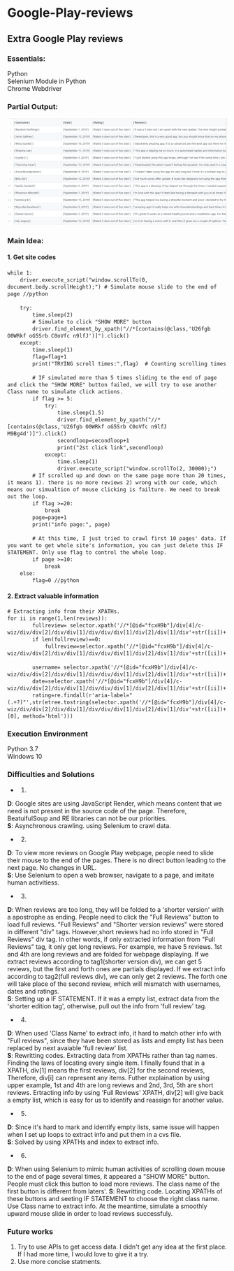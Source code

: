 # Google-Play-reviews
## Extra Google Play reviews

### Essentials: <br>
   Python <br>
   Selenium Module in Python <br>
   Chrome Webdriver <br>
    
### Partial Output:<br>
   ![](https://github.com/shgeng1216/google-play-reviews/blob/master/output.png)
   
   
### Main Idea: <br>
#### 1. Get site codes

```Pyhton 
while 1:
    driver.execute_script("window.scrollTo(0, document.body.scrollHeight);") # Simulate mouse slide to the end of page //python
    
    try:
        time.sleep(2)
        # Simulate to click "SHOW MORE" button 
        driver.find_element_by_xpath("//*[contains(@class,'U26fgb O0WRkf oG5Srb C0oVfc n9lfJ')]").click() 
    except:
        time.sleep(1)
        flag=flag+1
        print("TRYING scroll times:",flag)  # Counting scrolling times 
        
        # IF simulated more than 5 times sliding to the end of page and click the "SHOW MORE" button failed, we will try to use another Class name to simulate click actions.
        if flag >= 5:    
            try:
                time.sleep(1.5)
                driver.find_element_by_xpath("//*[contains(@class,'U26fgb O0WRkf oG5Srb C0oVfc n9lfJ M9Bg4d')]").click()
                secondloop=secondloop+1
                print("2st click link",secondloop)
            except:
                time.sleep(1)
                driver.execute_script("window.scrollTo(2, 30000);")
        # If scrolled up and down on the same page more than 20 times, it means 1). there is no more reviews 2) wrong with our code, which means our simualtion of mouse clicking is failture. We need to break out the loop.                    
        if flag >=20:  
            break
        page=page+1
        print("info page:", page)
        
        # At this time, I just tried to crawl first 10 pages' data. If you want to get whole site's information, you can just delete this IF STATEMENT. Only use flag to control the whole loop. 
        if page >=10:
            break
    else:
        flag=0 //python
```

#### 2. Extract valuable information 
```
# Extracting info from their XPATHs. 
for ii in range(1,len(reviews)):
        fullreview= selector.xpath('//*[@id="fcxH9b"]/div[4]/c-wiz/div/div[2]/div/div[1]/div/div/div[1]/div[2]/div[1]/div'+str([ii])+'/div/div[2]/div[2]/span[2]/text()')
        if len(fullreview)==0:
            fullreview=selector.xpath('//*[@id="fcxH9b"]/div[4]/c-wiz/div/div[2]/div/div[1]/div/div/div[1]/div[2]/div[1]/div'+str([ii])+'/div/div[2]/div[2]/span[1]/text()')

        username= selector.xpath('//*[@id="fcxH9b"]/div[4]/c-wiz/div/div[2]/div/div[1]/div/div/div[1]/div[2]/div[1]/div'+str([ii])+'/div/div[2]/div[1]/div[1]/span/text()')
        date=selector.xpath('//*[@id="fcxH9b"]/div[4]/c-wiz/div/div[2]/div/div[1]/div/div/div[1]/div[2]/div[1]/div'+str([ii])+'/div/div[2]/div[1]/div[1]/div/span[2]//text()')
        rating=re.findall(r'aria-label="(.+?)"',str(etree.tostring(selector.xpath('//*[@id="fcxH9b"]/div[4]/c-wiz/div/div[2]/div/div[1]/div/div/div[1]/div[2]/div[1]/div'+str([ii])+'/div/div[2]/div[1]/div[1]/div/span[1]/div/div')[0], method='html')))
```


### Execution Environment
   Python 3.7 <br>
   Windows 10


### Difficulties and Solutions


   * 1. <br>
   **D**: Google sites are using JavaScript Render, which means content that we need is not present in the source code of the page. Therefore, BeatuifulSoup and RE libraries can not be our priorities.<br>
   **S**: Asynchronous crawling. using Selenium to crawl data.<br>
   * 2) <br>
   **D**: To view more reviews on Google Play webpage, people need to slide their mouse to the end of the pages. There is no direct button leading to the next page. No changes in URL.<br>
   **S**: Use Selenium to open a web browser, navigate to a page, and imitate human activitiess. <br>
   * 3) <br>
   **D**: When reviews are too long, they will be folded to a 'shorter version' with a apostrophe as ending. People need to click the "Full Reviews" button to load full reviews. "Full Reviews" and "Shorter version reviews" were stored in different "div" tags. However,short reviews had no info stored in "Full Reviews" div tag. In other words, if only extracted information from "Full Reviews" tag, it only get long reviews. For example, we have 5 reviews. 1st and 4th are long reviews and are folded for webpage displaying. If we extract reviews according to tag1(shorter version div), we can get 5 reviews, but the first and forth ones are partials displayed. If we extract info according to tag2(full reviews div), we can only get 2 reviews. The forth one will take place of the second review, which will mismatch with usernames, dates and ratings.<br> 
   **S**: Setting up a IF STATEMENT. If it was a empty list, extract data from the 'shorter edition tag', otherwise, pull out the info from 'full review' tag. <br>
   * 4) <br>
   **D**: When used 'Class Name' to extract info, it hard to match other info with "Full reviews", since they have been stored as lists and empty list has been replaced by next avaiable 'full review' list.<br>
   **S**: Rewritting codes. Extracting data from XPATHs rather than tag names. Finding the laws of locating every single item. I finally found that in a XPATH, div[1] means the first reviews, div[2] for the second reviews, Therefore, div[i] can represent any items. Futher explaination by using upper example, 1st and 4th are long reviews and 2nd, 3rd, 5th are short reviews. Ertracting info by using 'Full Reviews' XPATH, div[2] will give back a empty list, which is easy for us to identify and reassign for another value. <br>
   * 5) <br>
   **D**: Since it's hard to mark and identify empty lists, same issue will happen when I set up loops to extract info and put them in a cvs file.<br>
   **S**: Solved by using XPATHs and index to extract info.  
   * 6) <br>
   **D**: When using Selenium to mimic human activities of scrolling down mouse to the end of page several times, it appeared a "SHOW MORE" button. People must click this button to load more reviews. The class name of the first button is different from laters'. 
   **S**: Rewritting code. Locating XPATHs of these buttons and seeting IF STATEMENT to choose the right class name. Use Class name to extract info. At the meantime, simulate a smoothly upward mouse slide in order to load reviews successfuly.
   
### Future works 
   1) Try to use APIs to get access data. I didn't get any idea at the first place. If I had more time, I would love to give it a try.
   2) Use more concise statments.
      
 





